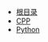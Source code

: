 <!-- docs/_sidebar.md -->
* [根目录](../guide)
* [CPP](../code/cpp_study)
* [Python](../code/Python_study)